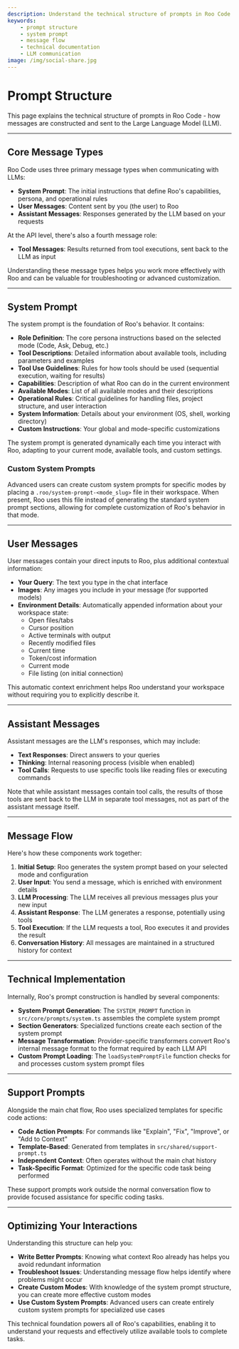 ```yaml
---
description: Understand the technical structure of prompts in Roo Code. Learn how messages are constructed, system prompts work, and optimize your interactions.
keywords:
    - prompt structure
    - system prompt
    - message flow
    - technical documentation
    - LLM communication
image: /img/social-share.jpg
---
```


# Prompt Structure

This page explains the technical structure of prompts in Roo Code - how messages are constructed and sent to the Large Language Model (LLM).

---

## Core Message Types

Roo Code uses three primary message types when communicating with LLMs:

- **System Prompt**: The initial instructions that define Roo's capabilities, persona, and operational rules
- **User Messages**: Content sent by you (the user) to Roo
- **Assistant Messages**: Responses generated by the LLM based on your requests

At the API level, there's also a fourth message role:

- **Tool Messages**: Results returned from tool executions, sent back to the LLM as input

Understanding these message types helps you work more effectively with Roo and can be valuable for troubleshooting or advanced customization.

---

## System Prompt

The system prompt is the foundation of Roo's behavior. It contains:

- **Role Definition**: The core persona instructions based on the selected mode (Code, Ask, Debug, etc.)
- **Tool Descriptions**: Detailed information about available tools, including parameters and examples
- **Tool Use Guidelines**: Rules for how tools should be used (sequential execution, waiting for results)
- **Capabilities**: Description of what Roo can do in the current environment
- **Available Modes**: List of all available modes and their descriptions
- **Operational Rules**: Critical guidelines for handling files, project structure, and user interaction
- **System Information**: Details about your environment (OS, shell, working directory)
- **Custom Instructions**: Your global and mode-specific customizations

The system prompt is generated dynamically each time you interact with Roo, adapting to your current mode, available tools, and custom settings.

### Custom System Prompts

Advanced users can create custom system prompts for specific modes by placing a `.roo/system-prompt-<mode_slug>` file in their workspace. When present, Roo uses this file instead of generating the standard system prompt sections, allowing for complete customization of Roo's behavior in that mode.

---

## User Messages

User messages contain your direct inputs to Roo, plus additional contextual information:

- **Your Query**: The text you type in the chat interface
- **Images**: Any images you include in your message (for supported models)
- **Environment Details**: Automatically appended information about your workspace state:
    - Open files/tabs
    - Cursor position
    - Active terminals with output
    - Recently modified files
    - Current time
    - Token/cost information
    - Current mode
    - File listing (on initial connection)

This automatic context enrichment helps Roo understand your workspace without requiring you to explicitly describe it.

---

## Assistant Messages

Assistant messages are the LLM's responses, which may include:

- **Text Responses**: Direct answers to your queries
- **Thinking**: Internal reasoning process (visible when enabled)
- **Tool Calls**: Requests to use specific tools like reading files or executing commands

Note that while assistant messages contain tool calls, the results of those tools are sent back to the LLM in separate tool messages, not as part of the assistant message itself.

---

## Message Flow

Here's how these components work together:

1. **Initial Setup**: Roo generates the system prompt based on your selected mode and configuration
2. **User Input**: You send a message, which is enriched with environment details
3. **LLM Processing**: The LLM receives all previous messages plus your new input
4. **Assistant Response**: The LLM generates a response, potentially using tools
5. **Tool Execution**: If the LLM requests a tool, Roo executes it and provides the result
6. **Conversation History**: All messages are maintained in a structured history for context

---

## Technical Implementation

Internally, Roo's prompt construction is handled by several components:

- **System Prompt Generation**: The `SYSTEM_PROMPT` function in `src/core/prompts/system.ts` assembles the complete system prompt
- **Section Generators**: Specialized functions create each section of the system prompt
- **Message Transformation**: Provider-specific transformers convert Roo's internal message format to the format required by each LLM API
- **Custom Prompt Loading**: The `loadSystemPromptFile` function checks for and processes custom system prompt files

---

## Support Prompts

Alongside the main chat flow, Roo uses specialized templates for specific code actions:

- **Code Action Prompts**: For commands like "Explain", "Fix", "Improve", or "Add to Context"
- **Template-Based**: Generated from templates in `src/shared/support-prompt.ts`
- **Independent Context**: Often operates without the main chat history
- **Task-Specific Format**: Optimized for the specific code task being performed

These support prompts work outside the normal conversation flow to provide focused assistance for specific coding tasks.

---

## Optimizing Your Interactions

Understanding this structure can help you:

- **Write Better Prompts**: Knowing what context Roo already has helps you avoid redundant information
- **Troubleshoot Issues**: Understanding message flow helps identify where problems might occur
- **Create Custom Modes**: With knowledge of the system prompt structure, you can create more effective custom modes
- **Use Custom System Prompts**: Advanced users can create entirely custom system prompts for specialized use cases

This technical foundation powers all of Roo's capabilities, enabling it to understand your requests and effectively utilize available tools to complete tasks.
